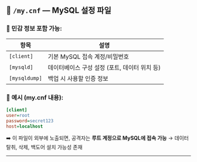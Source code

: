 ## 📁 `/my.cnf` — **MySQL 설정 파일**

### 🔐 민감 정보 포함 가능:

| 항목            | 설명                          |
| ------------- | --------------------------- |
| `[client]`    | 기본 MySQL 접속 계정/비밀번호         |
| `[mysqld]`    | 데이터베이스 구성 설정 (포트, 데이터 위치 등) |
| `[mysqldump]` | 백업 시 사용할 인증 정보              |

### 📌 예시 (my.cnf 내용):

```ini
[client]
user=root
password=secret123
host=localhost
```

➡️ 이 파일이 외부에 노출되면, 공격자는 **루트 계정으로 MySQL에 접속 가능**
→ 데이터 탈취, 삭제, 백도어 설치 가능성 존재

---
